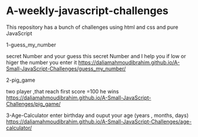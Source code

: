# A-weekly-javascript-challenges
This repository has a bunch of challenges using html and css and pure JavaScript

1-guess_my_number

secret Number and your guess this secret Number and I help you 
if low or higer the number you enter it
https://daliamahmoudibrahim.github.io/A-Small-JavaScript-Challenges/guess_my_number/

2-pig_game

two player ,that reach first score =100 he wins
https://daliamahmoudibrahim.github.io/A-Small-JavaScript-Challenges/pig_game/

3-Age-Calculator
enter birthday and ouput your age (years , months, days)
https://daliamahmoudibrahim.github.io/A-Small-JavaScript-Challenges/age-calculator/
